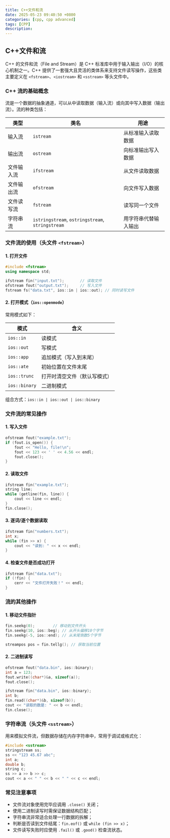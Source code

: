 ```yaml
---
title: C++文件和流
date: 2025-05-23 09:40:50 +0800
categories: [cpp, cpp advanced]
tags: [CPP]
description: 
---
```

## C++文件和流

C++ 的文件和流（File and Stream）是 C++ 标准库中用于输入输出（I/O）的核心机制之一。C++ 提供了一套强大且灵活的类体系来支持文件读写操作，这些类主要定义在 `<fstream>`、`<iostream>` 和 `<sstream>` 等头文件中。

### C++ 流的基础概念

流是一个数据的抽象通道，可以从中读取数据（输入流）或向其中写入数据（输出流）。流的种类包括：

| 类型       | 类名                                             | 用途                 |
| ---------- | ------------------------------------------------ | -------------------- |
| 输入流     | `istream`                                        | 从标准输入读取数据   |
| 输出流     | `ostream`                                        | 向标准输出写入数据   |
| 文件输入流 | `ifstream`                                       | 从文件读取数据       |
| 文件输出流 | `ofstream`                                       | 向文件写入数据       |
| 文件读写流 | `fstream`                                        | 读写同一个文件       |
| 字符串流   | `istringstream`, `ostringstream`, `stringstream` | 用字符串代替输入输出 |

### 文件流的使用（头文件 `<fstream>`）

#### 1. 打开文件

```cpp
#include <fstream>
using namespace std;

ifstream fin("input.txt");       // 读取文件
ofstream fout("output.txt");     // 写入文件
fstream fs("data.txt", ios::in | ios::out); // 同时读写文件
```

#### 2. 打开模式（`ios::openmode`）

常用模式如下：

| 模式          | 含义                         |
| ------------- | ---------------------------- |
| `ios::in`     | 读模式                       |
| `ios::out`    | 写模式                       |
| `ios::app`    | 追加模式（写入到末尾）       |
| `ios::ate`    | 初始位置在文件末尾           |
| `ios::trunc`  | 打开时清空文件（默认写模式） |
| `ios::binary` | 二进制模式                   |

组合方式：`ios::in | ios::out | ios::binary`

### 文件流的常见操作

#### 1. 写入文件

```cpp
ofstream fout("example.txt");
if (fout.is_open()) {
    fout << "Hello, file!\n";
    fout << 123 << ' ' << 4.56 << endl;
    fout.close();
}
```

#### 2. 读取文件

```cpp
ifstream fin("example.txt");
string line;
while (getline(fin, line)) {
    cout << line << endl;
}
fin.close();
```

#### 3. 逐词/逐个数据读取

```cpp
ifstream fin("numbers.txt");
int x;
while (fin >> x) {
    cout << "读到: " << x << endl;
}
```

#### 4. 检查文件是否成功打开

```cpp
ifstream fin("data.txt");
if (!fin) {
    cerr << "文件打开失败！" << endl;
}
```

### 流的其他操作

#### 1. 移动文件指针

```cpp
fin.seekg(0);        // 移动到文件开头
fin.seekg(10, ios::beg); // 从开头偏移10个字节
fin.seekg(-5, ios::end); // 从末尾倒数5个字节

streampos pos = fin.tellg(); // 获取当前位置
```

#### 2. 二进制读写

```cpp
ofstream fout("data.bin", ios::binary);
int a = 123;
fout.write((char*)&a, sizeof(a));
fout.close();

ifstream fin("data.bin", ios::binary);
int b;
fin.read((char*)&b, sizeof(b));
cout << "读取的数是: " << b << endl;
fin.close();
```

### 字符串流（头文件 `<sstream>`）

用来模拟文件流，但数据存储在内存字符串中，常用于调试或格式化：

```cpp
#include <sstream>
stringstream ss;
ss << "123 45.67 abc";
int a;
double b;
string c;
ss >> a >> b >> c;
cout << a << " " << b << " " << c << endl;
```

### 常见注意事项

- 文件流对象使用完毕应调用 `.close()` 关闭；
- 使用二进制读写时需保证数据结构匹配；
- 字符串流非常适合处理一行数据的拆解；
- 判断是否读到文件结尾：`fin.eof()` 或 `while (fin >> x)`；
- 文件读写失败时应使用 `.fail()` 或 `.good()` 检查流状态。
